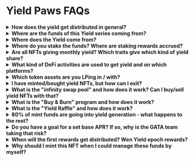 # Yield Paws FAQs

<details>

<summary><strong>How does the yield get distributed in general?</strong> </summary>

* 70% go to NFT Holders (individual amount of yield based on fur trait of Yield Paws NFT)&#x20;
* 10% go back to asset building&#x20;
* 10% get used as performance fee &#x20;
* 5% get used to burn the floor (monthly "Buy & Burn")&#x20;
* 5% get used for the holders' lottery (monthly "Yield Raffle")

</details>

<details>

<summary><strong>Where are the funds of this Yield series coming from?</strong></summary>

The funds for the revenue generation of Yield Paws are coming from the original mint of the collection. 80% of the mint funds are used for the generation of yield exclusively.

</details>

<details>

<summary><strong>Where does the Yield come from?</strong> </summary>

The yield of Yield Paws comes from a mix of staking rewards (10-15%), DeFi activities like LPing, borrowing & lending (60-70%) and from private sales-related activities (20-25%).

</details>

<details>

<summary><strong>Where do you stake the funds? Where are staking rewards accrued?</strong></summary>

The portion of yield that comes from staking rewards gets accrued on the GATA HUB validator for Stargaze. This way, not only holders are benefiting from staking rewards, but GATA infrastructure as well and Stargaze as a whole, as these funds are getting used to secure the whole network.&#x20;

</details>

<details>

<summary><strong>Are all NFTs giving monthly yield? Which traits give which kind of yield share?</strong> </summary>

Yes, all Yield Paws NFTs are providing you with yield / revenue share each month.

The individual amount of yield per NFT gets determined by its rarity class, which is based on the fur trait:&#x20;

* Brown Fur: 9% of yield   &#x20;
* Grey Fur: 13.5% of yield&#x20;
* Black Fur: 16% of yield&#x20;
* White Fur: 18% of yield&#x20;
* Orange Fur: 43.5% of yield

</details>

<details>

<summary><strong>What kind of DeFi activities are used to get yield and on which platforms?</strong></summary>

The GATA team manages the Yield series funds for you and puts around 60-70% of all funds to work in various DeFi activities. Some of those activities include the use of funds for liquidity pooling and for borrowing & lending. For these activities we use DeFi platforms like Osmosis, Kujira, Uniswap, Raydium and other platforms.

</details>

<details>

<summary><strong>Which token assets are you LPing in / with?</strong> </summary>

The GATA team is focusing on these token assets for liquidity pools: \
ETH, BTC, SOL, ATOM, USDC/T and more

</details>

<details>

<summary><strong>I have minted/bought yield NFTs, but how can I exit?</strong></summary>

You can exit your position on yield NFTs anytime by either

&#x20;• selling it on the secondary market on Stargaze or&#x20;

• swapping your NFTs to STARS via infinity swap pool instantly

</details>

<details>

<summary><strong>What is the "infinity swap pool" and how does it work? Can I buy/sell yield NFTs with that?</strong></summary>

The infinity swap pool contains both STARS and Yield NFTs. You can use it to swap your assets in both directions at any given time, without the need for manual trading on the secondary market on Stargaze. The smart contract of the infinity pool swap takes care of that for you.&#x20;

• Buy Yield Paws NFTs: Select an amount of STARS and swap that to Yield Paws NFTs.&#x20;

• Sell Yield Paws NFTs: Select a number of Yield Paws NFTs and swap those into STARS

</details>

<details>

<summary><strong>What is the "Buy &#x26; Burn" program and how does it work?</strong></summary>

Each month, 5% of all yield generated gets used to buy Yield Paws NFTs at floor. These NFTs get burned right after. This leads to a supply reduction and higher individual shares of yield for the rest of the collection items.

</details>

<details>

<summary><strong>What is the "Yield Raffle" and how does it work?</strong> </summary>

Each month, 5% of all yield generated gets raffled among all holders. A total of 3 winning IDs will get drawn randomly. The 5% of yield will get split between the winning IDs and transferred to their holders wallet. Each yield series NFT is one ticket to the Yield Raffle, regardless of rarity, fur color or any other factor (one NFT = one ticket).

</details>

<details>

<summary><strong>80% of mint funds are going into yield generation - what happens to the rest?</strong></summary>

Of the original mint funds of Yield Paws, 10% go to the collection's infinity pool on SG to jumpstart trading activities and to give exit opportunities to minters from day 1. The other 10% of mint funds go to the GATA team to cover all expenses related to launch & administration.

</details>

<details>

<summary><strong>Do you have a goal for a set base APR? If so, why is the GATA team taking that risk?</strong></summary>

Yes, our goal is to provide a baseline APR of around \~20%. The returns throughout the epochs might vary, but to achieve this, and potentially more, this is the set base target we're focusing on. The GATA team has gained experience in yield management over the course of the past 2 years and therefore, we believe that this goal is realistic & achievable.

</details>

<details>

<summary><strong>When will the first rewards get distributed? Wen Yield epoch rewards?</strong></summary>

The first distribution of monthly epoch rewards for Yield Paws will be on **May 1st 2024**.

</details>

<details>

<summary><strong>Why should I mint this NFT when I could manage these funds by myself?</strong></summary>

While it's possible to replicate many of the yield strategies encompassed within the yield model, such as liquidity provisioning and staking, effectively managing these positions demands significant time and expertise. It's important to factor in fees, which can disproportionately affect the performance of smaller positions.&#x20;

Additionally, our yield model encompasses certain features, such as access to private sales, which are typically inaccessible to individuals.

In summary, Yield Kittens present a distinct opportunity to engage in DeFi without the complexities of identifying lucrative opportunities and continually monitoring and adjusting positions to maximize yield.

</details>
